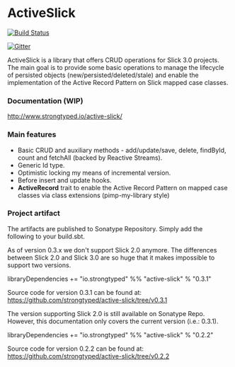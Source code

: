 # ActiveSlick

[![Build Status](https://travis-ci.org/strongtyped/active-slick.svg?branch=develop)](https://travis-ci.org/strongtyped/active-slick)

[![Gitter](https://badges.gitter.im/Join%20Chat.svg)](https://gitter.im/strongtyped/active-slick?utm_source=badge&utm_medium=badge&utm_campaign=pr-badge)


ActiveSlick is a library that offers CRUD operations for Slick 3.0 projects. The main goal is to provide some basic operations to manage the lifecycle of persisted objects (new/persisted/deleted/stale) and enable the implementation of the Active Record Pattern on Slick mapped case classes.

### Documentation (WIP)
http://www.strongtyped.io/active-slick/

### Main features
- Basic CRUD and auxiliary methods - add/update/save, delete, findById, count and fetchAll (backed by Reactive Streams).
- Generic Id type. 
- Optimistic locking my means of incremental version.
- Before insert and update hooks.
- **ActiveRecord** trait to enable the Active Record Pattern on mapped case classes via class extensions (pimp-my-library style)

### Project artifact

The artifacts are published to Sonatype Repository. Simply add the following to your build.sbt.

As of version 0.3.x we don't support Slick 2.0 anymore. The differences between Slick 2.0 and Slick 3.0 are so huge that it makes impossible to support two versions. 

  libraryDependencies += "io.strongtyped" %% "active-slick" % "0.3.1"
  
Source code for version 0.3.1 can be found at:
https://github.com/strongtyped/active-slick/tree/v0.3.1


The version supporting Slick 2.0 is still available on Sonatype Repo. However, this documentation only covers the current version (i.e.: 0.3.1).

  libraryDependencies += "io.strongtyped" %% "active-slick" % "0.2.2"

Source code for version 0.2.2 can be found at:
https://github.com/strongtyped/active-slick/tree/v0.2.2
